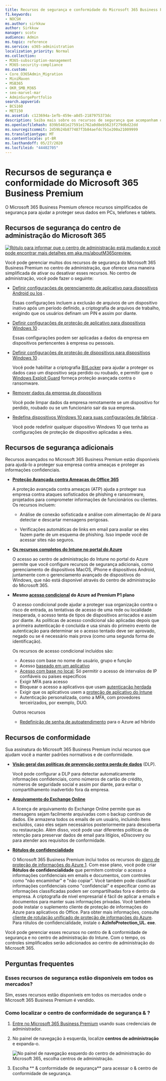 ```yaml
---
title: Recursos de segurança e conformidade do Microsoft 365 Business Premium
f1.keywords:
- NOCSH
ms.author: sirkkuw
author: Sirkkuw
manager: scotv
audience: Admin
ms.topic: reference
ms.service: o365-administration
localization_priority: Normal
ms.collection:
- M365-subscription-management
- M365-security-compliance
ms.custom:
- Core_O365Admin_Migration
- MiniMaven
- MSB365
- OKR_SMB_M365
- seo-marvel-mar
- AdminSurgePortfolio
search.appverid:
- BCS160
- MET150
ms.assetid: c123694a-1efb-459e-a8d5-2187975373dc
description: Saiba mais sobre os recursos de segurança que acompanham o Microsoft 365 Business Premium para ajudar a proteger seus dados em PCs, telefones e tablets.
ms.openlocfilehash: 839b5481e27591e1762a0d8eb5623f279d6d22dd
ms.sourcegitcommit: 2d59b24b877487f3b84aefdc7b1e200a21009999
ms.translationtype: MT
ms.contentlocale: pt-BR
ms.lasthandoff: 05/27/2020
ms.locfileid: "44402705"
---
```

# <a name="microsoft-365-business-premium-security-and-compliance-features"></a>Recursos de segurança e conformidade do Microsoft 365 Business Premium

O Microsoft 365 Business Premium oferece recursos simplificados de segurança para ajudar a proteger seus dados em PCs, telefones e tablets.
    
## <a name="microsoft-365-admin-center-security-features"></a>Recursos de segurança do centro de administração do Microsoft 365

[![Rótulo para informar que o centro de administração está mudando e você pode encontrar mais detalhes em aka.ms/aboutM365preview.](../media/m365admincenterchanging.png)](https://docs.microsoft.com/office365/admin/microsoft-365-admin-center-preview)

Você pode gerenciar muitos dos recursos de segurança do Microsoft 365 Business Premium no centro de administração, que oferece uma maneira simplificada de ativar ou desativar esses recursos. No centro de administração, você pode fazer o seguinte:
  
- [Definir configurações de gerenciamento de aplicativo para dispositivos Android ou Ios](app-protection-settings-for-android-and-ios.md) . 
    
    Essas configurações incluem a exclusão de arquivos de um dispositivo inativo após um período definido, a criptografia de arquivos de trabalho, exigindo que os usuários definam um PIN e assim por diante.
    
- [Definir configurações de proteção de aplicativo para dispositivos Windows 10](protection-settings-for-windows-10-devices.md) . 
    
    Essas configurações podem ser aplicadas a dados da empresa em dispositivos pertencentes à empresa ou pessoais.
    
- [Definir configurações de proteção de dispositivos para dispositivos Windows 10](protection-settings-for-windows-10-pcs.md) . 
    
    Você pode habilitar a criptografia [BitLocker](https://go.microsoft.com/fwlink/p/?linkid=871405) para ajudar a proteger os dados caso um dispositivo seja perdido ou roubado, e permitir que o [Windows Exploit Guard](https://docs.microsoft.com/windows/security/threat-protection/microsoft-defender-atp/enable-exploit-protection) forneça proteção avançada contra o ransomware. 
    
- [Remover dados da empresa de dispositivos](remove-company-data.md)
    
    Você pode limpar dados da empresa remotamente se um dispositivo for perdido, roubado ou se um funcionário sair da sua empresa.
    
- [Redefina dispositivos Windows 10 para suas configurações de fábrica](reset-devices-to-factory-settings.md) . 
    
    Você pode redefinir qualquer dispositivo Windows 10 que tenha as configurações de proteção de dispositivo aplicadas a eles.
    
## <a name="additional-security-features"></a>Recursos de segurança adicionais 

Recursos avançados no Microsoft 365 Business Premium estão disponíveis para ajudá-lo a proteger sua empresa contra ameaças e proteger as informações confidenciais.
  
- **[Proteção Avançada contra Ameaças do Office 365](https://docs.microsoft.com/microsoft-365/security/office-365-security/office-365-atp)**
    
    A proteção avançada contra ameaças (ATP) ajuda a proteger sua empresa contra ataques sofisticados de phishing e ransomware, projetados para comprometer informações de funcionários ou clientes. Os recursos incluem:
    
  - Análise de conexão sofisticada e análise com alimentação de AI para detectar e descartar mensagens perigosas.
    
  - Verificações automáticas de links em email para avaliar se eles fazem parte de um esquema de phishing. Isso impede você de acessar sites não seguros.

- **[Os recursos completos do Intune no portal do Azure](https://go.microsoft.com/fwlink/p/?linkid=871403)**
    
    O acesso ao centro de administração do Intune no portal do Azure permite que você configure recursos de segurança adicionais, como gerenciamento de dispositivos MacOS, iPhone e dispositivos Android, juntamente com o gerenciamento avançado de dispositivos do Windows, que não está disponível através do centro de administração do Microsoft 365.
- **Mesmo [acesso condicional](https://docs.microsoft.com/azure/active-directory/conditional-access/overview) do Azure ad Premium P1 plano**


    O acesso condicional pode ajudar a proteger sua organização contra o risco de entrada, as tentativas de acesso de uma rede ou localidade inesperada, o acesso tenta de tipos de dispositivos arriscados e assim por diante. As políticas de acesso condicional são aplicadas depois que a primeira autenticação é concluída e usa sinais do primeiro evento de autenticação para determinar se o acesso tentado deve ser aprovado, negado ou se é necessário mais prova (como uma segunda forma de identificação).

    Os recursos de acesso condicional incluídos são:

    - Acesso com base no nome de usuário, grupo e função
    - Acesso [baseado em um aplicativo](https://docs.microsoft.com/azure/active-directory/conditional-access/app-based-conditional-access) 
    - [Acesso com base no local](https://docs.microsoft.com/azure/active-directory/authentication/howto-registration-mfa-sspr-combined#conditional-access-policies-for-combined-registration);  Só permitir o acesso de intervalos de IP confiáveis ou países específicos 
    - Exigir MFA para acesso
    - Bloquear o acesso a aplicativos que usam [autenticação herdada](https://docs.microsoft.com/azure/active-directory/conditional-access/block-legacy-authentication)
    - Exigir que os aplicativos usem a [proteção de aplicativo do Intune](https://docs.microsoft.com/azure/active-directory/conditional-access/app-protection-based-conditional-access)
    - Autenticação personalizada, como a MFA, com provedores terceirizados, por exemplo, DUO.
   
    Outros recursos
    - [Redefinição de senha de autoatendimento](https://docs.microsoft.com/azure/active-directory/authentication/concept-sspr-customization) para o Azure ad híbrido
    
## <a name="compliance-features"></a>Recursos de conformidade

Sua assinatura do Microsoft 365 Business Premium inclui recursos que ajudam você a manter padrões normativos e de conformidade.

- **[Visão geral das políticas de prevenção contra perda de dados](https://docs.microsoft.com/microsoft-365/compliance/data-loss-prevention-policies)** (DLP). 
    
    Você pode configurar a DLP para detectar automaticamente informações confidenciais, como números de cartão de crédito, números de seguridade social e assim por diante, para evitar o compartilhamento inadvertido fora da empresa.
    
- **[Arquivamento do Exchange Online](https://products.office.com/exchange/microsoft-exchange-online-archiving-email)**
    
    A licença de arquivamento do Exchange Online permite que as mensagens sejam facilmente arquivadas com o backup contínuo de dados. Ele armazena todos os emails de um usuário, incluindo itens excluídos, caso eles sejam necessários posteriormente para descoberta ou restauração. Além disso, você pode usar diferentes políticas de retenção para preservar dados de email para litígios, eDiscovery ou para atender aos requisitos de conformidade.
    
- **[Rótulos de confidencialidade](https://docs.microsoft.com/microsoft-365/compliance/sensitivity-labels)**

   O Microsoft 365 Business Premium inclui todos os recursos do [plano de proteção de informações do Azure 1](https://go.microsoft.com/fwlink/p/?linkid=871407). Com esse plano, você pode criar **Rótulos de confidencialidade** que permitem controlar o acesso a informações confidenciais em emails e documentos, com controles como "não encaminhar" e "não copiar". Você também pode classificar informações confidenciais como "confidencial" e especificar como as informações classificadas podem ser compartilhadas fora e dentro da empresa. A criptografia de nível empresarial é fácil de aplicar a emails e documentos para manter suas informações privadas. Você também pode instalar o suplemento cliente de proteção de informações do Azure para aplicativos do Office. Para obter mais informações, consulte [cliente de rotulação unificado de proteção de informações do Azure](https://docs.microsoft.com/azure/information-protection/rms-client/unifiedlabelingclient-version-release-history). Para rótulos de confidencialidade, instale o **AzInfoProtection_UL. exe**.

Você pode gerenciar esses recursos no centro de &amp; conformidade de segurança e no centro de administração do Intune. Com o tempo, os controles simplificados serão adicionados ao centro de administração do Microsoft 365.
  
    
## <a name="faq"></a>Perguntas frequentes

 ### <a name="are-these-security-features-available-in-all-markets"></a>Esses recursos de segurança estão disponíveis em todos os mercados?
  
Sim, esses recursos estão disponíveis em todos os mercados onde o Microsoft 365 Business Premium é vendido.
  
### <a name="how-do-i-find-the-security-amp-compliance-center"></a>Como localizar o centro de conformidade de segurança &amp; ?
  
1. [Entre no Microsoft 365 Business Premium](https://portal.microsoft.com/) usando suas credenciais de administrador. 
    
2. No painel de navegação à esquerda, localize **centros de administração** e expanda-o. 
    
    ![No painel de navegação esquerdo do centro de administração do Microsoft 365, escolha centros de administração.](../media/fa4484f8-c637-45fd-a7bd-bdb3abfd6c03.png)
  
3. Escolha ** &amp; conformidade de segurança** para acessar o &amp; centro de conformidade de segurança.
